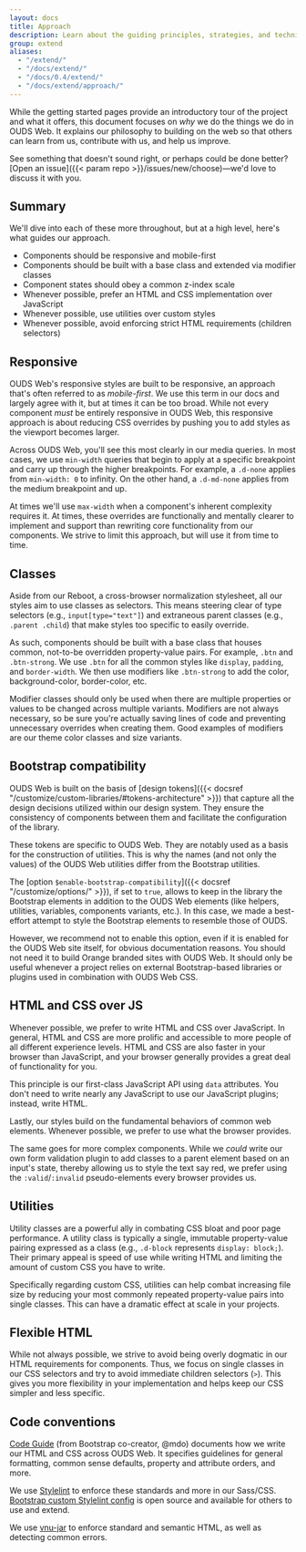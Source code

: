 ```yaml
---
layout: docs
title: Approach
description: Learn about the guiding principles, strategies, and techniques used to build and maintain OUDS Web so you can more easily customize and extend it yourself.
group: extend
aliases:
  - "/extend/"
  - "/docs/extend/"
  - "/docs/0.4/extend/"
  - "/docs/extend/approach/"
---
```


While the getting started pages provide an introductory tour of the project and what it offers, this document focuses on _why_ we do the things we do in OUDS Web. It explains our philosophy to building on the web so that others can learn from us, contribute with us, and help us improve.

See something that doesn't sound right, or perhaps could be done better? [Open an issue]({{< param repo >}}/issues/new/choose)—we'd love to discuss it with you.

## Summary

We'll dive into each of these more throughout, but at a high level, here's what guides our approach.

- Components should be responsive and mobile-first
- Components should be built with a base class and extended via modifier classes
- Component states should obey a common z-index scale
- Whenever possible, prefer an HTML and CSS implementation over JavaScript
- Whenever possible, use utilities over custom styles
- Whenever possible, avoid enforcing strict HTML requirements (children selectors)

## Responsive

OUDS Web's responsive styles are built to be responsive, an approach that's often referred to as _mobile-first_. We use this term in our docs and largely agree with it, but at times it can be too broad. While not every component _must_ be entirely responsive in OUDS Web, this responsive approach is about reducing CSS overrides by pushing you to add styles as the viewport becomes larger.

Across OUDS Web, you'll see this most clearly in our media queries. In most cases, we use `min-width` queries that begin to apply at a specific breakpoint and carry up through the higher breakpoints. For example, a `.d-none` applies from `min-width: 0` to infinity. On the other hand, a `.d-md-none` applies from the medium breakpoint and up.

At times we'll use `max-width` when a component's inherent complexity requires it. At times, these overrides are functionally and mentally clearer to implement and support than rewriting core functionality from our components. We strive to limit this approach, but will use it from time to time.

## Classes

Aside from our Reboot, a cross-browser normalization stylesheet, all our styles aim to use classes as selectors. This means steering clear of type selectors (e.g., `input[type="text"]`) and extraneous parent classes (e.g., `.parent .child`) that make styles too specific to easily override.

As such, components should be built with a base class that houses common, not-to-be overridden property-value pairs. For example, `.btn` and `.btn-strong`. We use `.btn` for all the common styles like `display`, `padding`, and `border-width`. We then use modifiers like `.btn-strong` to add the color, background-color, border-color, etc.

Modifier classes should only be used when there are multiple properties or values to be changed across multiple variants. Modifiers are not always necessary, so be sure you're actually saving lines of code and preventing unnecessary overrides when creating them. Good examples of modifiers are our theme color classes and size variants.


## Bootstrap compatibility

OUDS Web is built on the basis of [design tokens]({{< docsref "/customize/custom-libraries/#tokens-architecture" >}}) that capture all the design decisions utilized within our design system. They ensure the consistency of components between them and facilitate the configuration of the library.

These tokens are specific to OUDS Web. They are notably used as a basis for the construction of utilities. This is why the names (and not only the values) of the OUDS Web utilities differ from the Bootstrap utilities.

The [option `$enable-bootstrap-compatibility`]({{< docsref "/customize/options/" >}}), if set to `true`, allows to keep in the library the Bootstrap elements in addition to the OUDS Web elements (like helpers, utilities, variables, components variants, etc.). In this case, we made a best-effort attempt to style the Bootstrap elements to resemble those of OUDS.

However, we recommend not to enable this option, even if it is enabled for the OUDS Web site itself, for obvious documentation reasons. You should not need it to build Orange branded sites with OUDS Web. It should only be useful whenever a project relies on external Bootstrap-based libraries or plugins used in combination with OUDS Web CSS.

<!--
## z-index scales

There are two `z-index` scales in OUDS Web—elements within a component and overlay components.

### Component elements

- Some components in OUDS Web are built with overlapping elements to prevent double borders without modifying the `border` property. For example, button groups, input groups, and pagination.
- These components share a standard `z-index` scale of `0` through `3`.
- `0` is default (initial), `1` is `:hover`, `2` is `:active`/`.active`, and `3` is `:focus`.
- This approach matches our expectations of highest user priority. If an element is focused, it's in view and at the user's attention. Active elements are second highest because they indicate state. Hover is third highest because it indicates user intent, but nearly _anything_ can be hovered.

### Overlay components

OUDS Web includes several components that function as an overlay of some kind. This includes, in order of highest `z-index`, dropdowns, fixed and sticky navbars, modals, tooltips, and popovers. These components have their own `z-index` scale that begins at `1000`. This starting number was chosen arbitrarily and serves as a small buffer between our styles and your project's custom styles.

Each overlay component increases its `z-index` value slightly in such a way that common UI principles allow user focused or hovered elements to remain in view at all times. For example, a modal is document blocking (e.g., you cannot take any other action save for the modal's action), so we put that above our navbars.

Learn more about this in our [`z-index` layout page]({{< docsref "/layout/z-index" >}}).
-->

## HTML and CSS over JS

Whenever possible, we prefer to write HTML and CSS over JavaScript. In general, HTML and CSS are more prolific and accessible to more people of all different experience levels. HTML and CSS are also faster in your browser than JavaScript, and your browser generally provides a great deal of functionality for you.

This principle is our first-class JavaScript API using `data` attributes. You don't need to write nearly any JavaScript to use our JavaScript plugins; instead, write HTML. <!--Read more about this in [our JavaScript overview page]({{< docsref "/getting-started/javascript#data-attributes" >}}).-->

Lastly, our styles build on the fundamental behaviors of common web elements. Whenever possible, we prefer to use what the browser provides. <!--For example, you can put a `.btn` class on nearly any element, but most elements don't provide any semantic value or browser functionality. So instead, we use `<button>`s and `<a>`s.-->

The same goes for more complex components. While we _could_ write our own form validation plugin to add classes to a parent element based on an input's state, thereby allowing us to style the text say red, we prefer using the `:valid`/`:invalid` pseudo-elements every browser provides us.

## Utilities

Utility classes are a powerful ally in combating CSS bloat and poor page performance. A utility class is typically a single, immutable property-value pairing expressed as a class (e.g., `.d-block` represents `display: block;`). Their primary appeal is speed of use while writing HTML and limiting the amount of custom CSS you have to write.

Specifically regarding custom CSS, utilities can help combat increasing file size by reducing your most commonly repeated property-value pairs into single classes. This can have a dramatic effect at scale in your projects.

## Flexible HTML

While not always possible, we strive to avoid being overly dogmatic in our HTML requirements for components. Thus, we focus on single classes in our CSS selectors and try to avoid immediate children selectors (`>`). This gives you more flexibility in your implementation and helps keep our CSS simpler and less specific.

## Code conventions

[Code Guide](https://codeguide.co/) (from Bootstrap co-creator, @mdo) documents how we write our HTML and CSS across OUDS Web. It specifies guidelines for general formatting, common sense defaults, property and attribute orders, and more.

We use [Stylelint](https://stylelint.io/) to enforce these standards and more in our Sass/CSS. [Bootstrap custom Stylelint config](https://github.com/twbs/stylelint-config-twbs-bootstrap) is open source and available for others to use and extend.

We use [vnu-jar](https://www.npmjs.com/package/vnu-jar) to enforce standard and semantic HTML, as well as detecting common errors.
